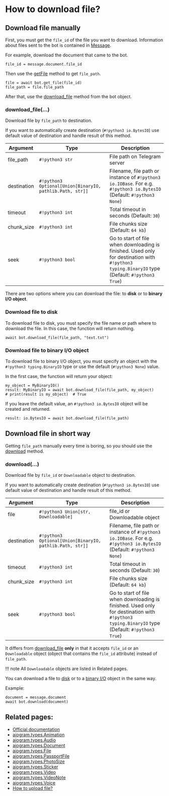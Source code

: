 # How to download file?
## Download file manually
First, you must get the `file_id` of the file you want to download. Information about files sent to the bot is contained in [Message](./types/message.md).

For example, download the document that came to the bot.
```python3
file_id = message.document.file_id
```

Then use the [getFile](./methods/get_file.md) method to get `file_path`.
```python3
file = await bot.get_file(file_id)
file_path = file.file_path
```

After that, use the [download_file](#download_file) method from the bot object.

### download_file(...)

Download file by `file_path` to destination.

If you want to automatically create destination (`#!python3 io.BytesIO`) use default
value of destination and handle result of this method.

|Argument|Type|Description|
|---|---|---|
| file_path | `#!python3 str` | File path on Telegram server |
| destination | `#!python3 Optional[Union[BinaryIO, pathlib.Path, str]]` | Filename, file path or instance of `#!python3 io.IOBase`. For e.g. `#!python3 io.BytesIO` (Default: `#!python3 None`) |
| timeout | `#!python3 int` | Total timeout in seconds (Default: `30`) |
| chunk_size | `#!python3 int` | File chunks size (Default: `64 kb`) |
| seek | `#!python3 bool` | Go to start of file when downloading is finished. Used only for destination with `#!python3 typing.BinaryIO` type (Default: `#!python3 True`) |

There are two options where you can download the file: to **disk** or to **binary I/O object**.

### Download file to disk

To download file to disk, you must specify the file name or path where to download the file. In this case, the function will return nothing. 

```python3
await bot.download_file(file_path, "text.txt")
```

### Download file to binary I/O object

To download file to binary I/O object, you must specify an object with the `#!python3 typing.BinaryIO` type or use the default (`#!python3 None`) value.

In the first case, the function will return your object:
```python3
my_object = MyBinaryIO()
result: MyBinaryIO = await bot.download_file(file_path, my_object)
# print(result is my_object)  # True
```

If you leave the default value, an `#!python3 io.BytesIO` object will be created and returned.

```python3
result: io.BytesIO = await bot.download_file(file_path)
```

## Download file in short way

Getting `file_path` manually every time is boring, so you should use the [download](#download) method.

### download(...)

Download file by `file_id` or `Downloadable` object to destination.

If you want to automatically create destination (`#!python3 io.BytesIO`) use default
value of destination and handle result of this method.

|Argument|Type|Description|
|---|---|---|
| file | `#!python3 Union[str, Downloadable]` | file_id or Downloadable object |
| destination | `#!python3 Optional[Union[BinaryIO, pathlib.Path, str]]` | Filename, file path or instance of `#!python3 io.IOBase`. For e.g. `#!python3 io.BytesIO` (Default: `#!python3 None`) |
| timeout | `#!python3 int` | Total timeout in seconds (Default: `30`) |
| chunk_size | `#!python3 int` | File chunks size (Default: `64 kb`) |
| seek | `#!python3 bool` | Go to start of file when downloading is finished. Used only for destination with `#!python3 typing.BinaryIO` type (Default: `#!python3 True`) |

It differs from [download_file](#download_file) **only** in that it accepts `file_id` or an `Downloadable` object (object that contains the `file_id` attribute) instead of `file_path`.

!!! note
    All `Downloadable` objects are listed in Related pages.

You can download a file to [disk](#download-file-to-disk) or to a [binary I/O](#download-file-to-binary-io-object) object in the same way.

Example:

```python3
document = message.document
await bot.download(document)
```

## Related pages:

- [Official documentation](https://core.telegram.org/bots/api#getfile)
- [aiogram.types.Animation](types/animation.md)
- [aiogram.types.Audio](types/audio.md)
- [aiogram.types.Document](types/document.md)
- [aiogram.types.File](types/file.md)
- [aiogram.types.PassportFile](types/passport_file.md)
- [aiogram.types.PhotoSize](types/photo_size.md)
- [aiogram.types.Sticker](types/sticker.md)
- [aiogram.types.Video](types/video.md)
- [aiogram.types.VideoNote](types/video_note.md)
- [aiogram.types.Voice](types/voice.md)
- [How to upload file?](upload_file.md)
